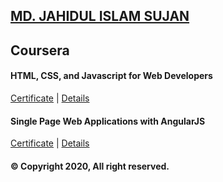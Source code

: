 ## [MD. JAHIDUL ISLAM SUJAN](https://jahidofficial.github.io)

## Coursera

#### HTML, CSS, and Javascript for Web Developers

[Certificate](Certificates/TDBRR3CVHGFY.jpg) | [Details](https://jahidofficial.github.io/MyCourses/Coursera/html-css-javascript-for-web-developers/)

#### Single Page Web Applications with AngularJS

[Certificate](#) | [Details](https://jahidofficial.github.io/MyCourses/Coursera/single-page-web-applications-with-angularjs/)



#### &copy; Copyright 2020, All right reserved.